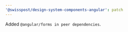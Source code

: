 ```yaml
---
'@swisspost/design-system-components-angular': patch
---
```


Added `@angular/forms in peer dependencies`.
